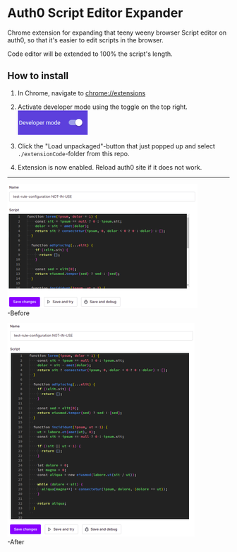 # Auth0 Script Editor Expander
Chrome extension for expanding that teeny weeny browser Script editor on auth0, so that it's easier to edit scripts in the browser.

Code editor will be extended to 100% the script's length.

## How to install

1. In Chrome, navigate to [chrome://extensions](chrome://extensions)

2. Activate developer mode using the toggle on the top right.  
![devmode](./images/devmode.png)  

3. Click the "Load unpackaged"-button that just popped up and select `./extensionCode`-folder from this repo.

4. Extension is now enabled. Reload auth0 site if it does not work.  


-------
![before](./images/before.png "Before")  
-Before
  


![after](./images/after.png "After")  
-After